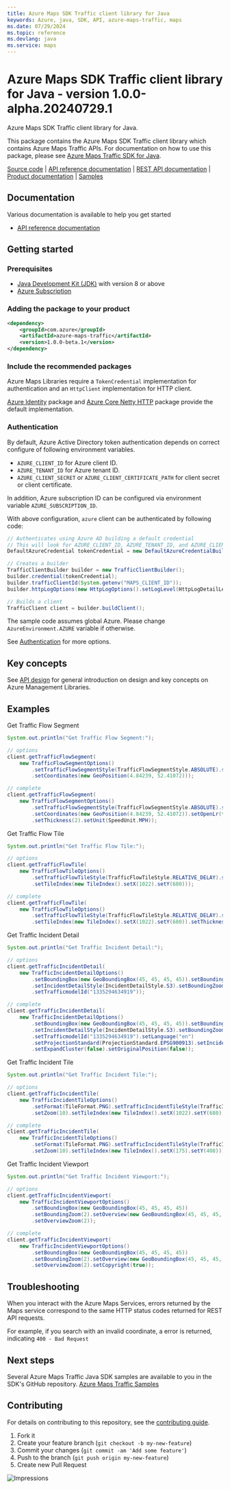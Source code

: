 ```yaml
---
title: Azure Maps SDK Traffic client library for Java
keywords: Azure, java, SDK, API, azure-maps-traffic, maps
ms.date: 07/29/2024
ms.topic: reference
ms.devlang: java
ms.service: maps
---
```

# Azure Maps SDK Traffic client library for Java - version 1.0.0-alpha.20240729.1 


Azure Maps SDK Traffic client library for Java.

This package contains the Azure Maps SDK Traffic client library which contains Azure Maps Traffic APIs. For documentation on how to use this package, please see [Azure Maps Traffic SDK for Java](/rest/api/maps/traffic).

[Source code][source] | [API reference documentation][docs] | [REST API documentation][rest_docs] | [Product documentation][product_docs] | [Samples][samples]

## Documentation

Various documentation is available to help you get started

- [API reference documentation][docs]

## Getting started

### Prerequisites

- [Java Development Kit (JDK)][jdk] with version 8 or above
- [Azure Subscription][azure_subscription]

### Adding the package to your product


[//]: # ({x-version-update-start;com.azure:azure-maps-traffic;current})
```xml
<dependency>
    <groupId>com.azure</groupId>
    <artifactId>azure-maps-traffic</artifactId>
    <version>1.0.0-beta.1</version>
</dependency>
```
[//]: # ({x-version-update-end})

### Include the recommended packages

Azure Maps Libraries require a `TokenCredential` implementation for authentication and an `HttpClient` implementation for HTTP client.

[Azure Identity][azure_identity] package and [Azure Core Netty HTTP][azure_core_http_netty] package provide the default implementation.

### Authentication

By default, Azure Active Directory token authentication depends on correct configure of following environment variables.

- `AZURE_CLIENT_ID` for Azure client ID.
- `AZURE_TENANT_ID` for Azure tenant ID.
- `AZURE_CLIENT_SECRET` or `AZURE_CLIENT_CERTIFICATE_PATH` for client secret or client certificate.

In addition, Azure subscription ID can be configured via environment variable `AZURE_SUBSCRIPTION_ID`.

With above configuration, `azure` client can be authenticated by following code:

```java com.azure.maps.traffic.sync.builder.ad.instantiation
// Authenticates using Azure AD building a default credential
// This will look for AZURE_CLIENT_ID, AZURE_TENANT_ID, and AZURE_CLIENT_SECRET env variables
DefaultAzureCredential tokenCredential = new DefaultAzureCredentialBuilder().build();

// Creates a builder
TrafficClientBuilder builder = new TrafficClientBuilder();
builder.credential(tokenCredential);
builder.trafficClientId(System.getenv("MAPS_CLIENT_ID"));
builder.httpLogOptions(new HttpLogOptions().setLogLevel(HttpLogDetailLevel.BODY_AND_HEADERS));

// Builds a client
TrafficClient client = builder.buildClient();
```

The sample code assumes global Azure. Please change `AzureEnvironment.AZURE` variable if otherwise.

See [Authentication][authenticate] for more options.

## Key concepts

See [API design][design] for general introduction on design and key concepts on Azure Management Libraries.

## Examples
Get Traffic Flow Segment
```java com.azure.maps.traffic.sync.get_traffic_flow_segment
System.out.println("Get Traffic Flow Segment:");

// options
client.getTrafficFlowSegment(
    new TrafficFlowSegmentOptions()
        .setTrafficFlowSegmentStyle(TrafficFlowSegmentStyle.ABSOLUTE).setZoom(10)
        .setCoordinates(new GeoPosition(4.84239, 52.41072)));

// complete
client.getTrafficFlowSegment(
    new TrafficFlowSegmentOptions()
        .setTrafficFlowSegmentStyle(TrafficFlowSegmentStyle.ABSOLUTE).setZoom(10)
        .setCoordinates(new GeoPosition(4.84239, 52.41072)).setOpenLr(false)
        .setThickness(2).setUnit(SpeedUnit.MPH));
```

Get Traffic Flow Tile
```java com.azure.maps.traffic.sync.get_traffic_flow_tile
System.out.println("Get Traffic Flow Tile:");

// options
client.getTrafficFlowTile(
    new TrafficFlowTileOptions()
        .setTrafficFlowTileStyle(TrafficFlowTileStyle.RELATIVE_DELAY).setFormat(TileFormat.PNG).setZoom(10)
        .setTileIndex(new TileIndex().setX(1022).setY(680)));

// complete
client.getTrafficFlowTile(
    new TrafficFlowTileOptions()
        .setTrafficFlowTileStyle(TrafficFlowTileStyle.RELATIVE_DELAY).setFormat(TileFormat.PNG).setZoom(10)
        .setTileIndex(new TileIndex().setX(1022).setY(680)).setThickness(10));
```

Get Traffic Incident Detail
```java com.azure.maps.traffic.sync.get_traffic_incident_detail
System.out.println("Get Traffic Incident Detail:");

// options
client.getTrafficIncidentDetail(
    new TrafficIncidentDetailOptions()
        .setBoundingBox(new GeoBoundingBox(45, 45, 45, 45)).setBoundingZoom(11)
        .setIncidentDetailStyle(IncidentDetailStyle.S3).setBoundingZoom(11)
        .setTrafficmodelId("1335294634919"));

// complete
client.getTrafficIncidentDetail(
    new TrafficIncidentDetailOptions()
        .setBoundingBox(new GeoBoundingBox(45, 45, 45, 45)).setBoundingZoom(11)
        .setIncidentDetailStyle(IncidentDetailStyle.S3).setBoundingZoom(11)
        .setTrafficmodelId("1335294634919").setLanguage("en")
        .setProjectionStandard(ProjectionStandard.EPSG900913).setIncidentGeometryType(IncidentGeometryType.ORIGINAL)
        .setExpandCluster(false).setOriginalPosition(false));
```

Get Traffic Incident Tile
```java com.azure.maps.traffic.sync.get_traffic_incident_tile
System.out.println("Get Traffic Incident Tile:");

// options
client.getTrafficIncidentTile(
    new TrafficIncidentTileOptions()
        .setFormat(TileFormat.PNG).setTrafficIncidentTileStyle(TrafficIncidentTileStyle.S3)
        .setZoom(10).setTileIndex(new TileIndex().setX(1022).setY(680)));

// complete
client.getTrafficIncidentTile(
    new TrafficIncidentTileOptions()
        .setFormat(TileFormat.PNG).setTrafficIncidentTileStyle(TrafficIncidentTileStyle.S3)
        .setZoom(10).setTileIndex(new TileIndex().setX(175).setY(408)));
```

Get Traffic Incident Viewport
```java com.azure.maps.traffic.sync.get_traffic_incident_viewport
System.out.println("Get Traffic Incident Viewport:");

// options
client.getTrafficIncidentViewport(
    new TrafficIncidentViewportOptions()
        .setBoundingBox(new GeoBoundingBox(45, 45, 45, 45))
        .setBoundingZoom(2).setOverview(new GeoBoundingBox(45, 45, 45, 45))
        .setOverviewZoom(2));

// complete
client.getTrafficIncidentViewport(
    new TrafficIncidentViewportOptions()
        .setBoundingBox(new GeoBoundingBox(45, 45, 45, 45))
        .setBoundingZoom(2).setOverview(new GeoBoundingBox(45, 45, 45, 45))
        .setOverviewZoom(2).setCopyright(true));
```

## Troubleshooting
When you interact with the Azure Maps Services, errors returned by the Maps service correspond to the same HTTP status codes returned for REST API requests.

For example, if you search with an invalid coordinate, a error is returned, indicating `400 - Bad Request`
## Next steps

Several Azure Maps Traffic Java SDK samples are available to you in the SDK's GitHub repository.
[Azure Maps Traffic Samples](https://github.com/Azure/azure-sdk-for-java/tree/main/sdk/maps/azure-maps-traffic/src/samples)

## Contributing

For details on contributing to this repository, see the [contributing guide](https://github.com/Azure/azure-sdk-for-java/blob/main/CONTRIBUTING.md).

1. Fork it
1. Create your feature branch (`git checkout -b my-new-feature`)
1. Commit your changes (`git commit -am 'Add some feature'`)
1. Push to the branch (`git push origin my-new-feature`)
1. Create new Pull Request

<!-- LINKS -->
[source]: https://github.com/Azure/azure-sdk-for-java/tree/main/sdk/maps/azure-maps-traffic/src
[samples]:  https://github.com/Azure/azure-sdk-for-java/tree/main/sdk/maps/azure-maps-traffic/src/samples
[rest_docs]: /rest/api/maps
[product_docs]: /azure/azure-maps/
[docs]: https://azure.github.io/azure-sdk-for-java/
[jdk]: /java/azure/jdk/
[azure_subscription]: https://azure.microsoft.com/free/
[azure_identity]: https://github.com/Azure/azure-sdk-for-java/blob/main/sdk/identity/azure-identity
[azure_core_http_netty]: https://github.com/Azure/azure-sdk-for-java/blob/main/sdk/core/azure-core-http-netty
[authenticate]: https://github.com/Azure/azure-sdk-for-java/blob/main/sdk/resourcemanager/docs/AUTH.md
[design]: https://github.com/Azure/azure-sdk-for-java/blob/main/sdk/resourcemanager/docs/DESIGN.md

![Impressions](https://azure-sdk-impressions.azurewebsites.net/api/impressions/azure-sdk-for-java%2Fsdk%2Fmaps%2Fazure-maps-traffic%2FREADME.png)

